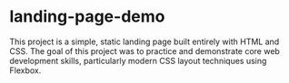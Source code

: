 # landing-page-demo
This project is a simple, static landing page built entirely with HTML and CSS. The goal of this project was to practice and demonstrate core web development skills, particularly modern CSS layout techniques using Flexbox.
